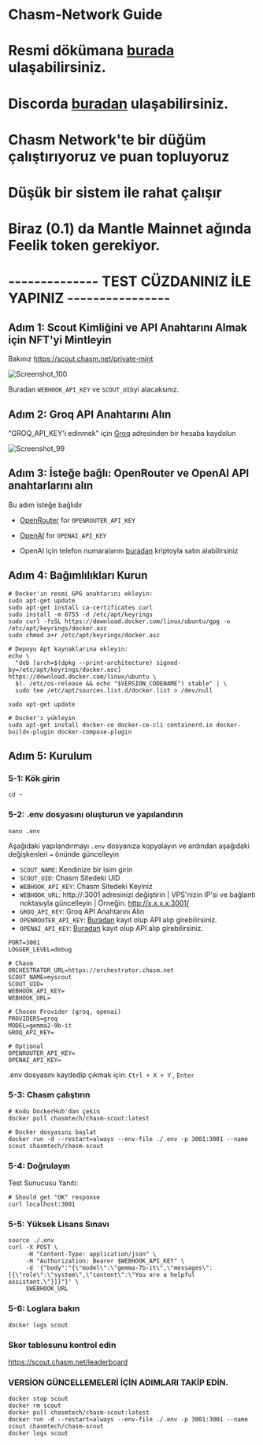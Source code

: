 # Chasm-Network Guide

# Resmi dökümana [burada](https://network-docs.chasm.net/chasm-scout-season-0/chasm-inference-scout-setup-guide) ulaşabilirsiniz.
# Discorda [buradan](https://discord.gg/gYKWwmfv) ulaşabilirsiniz.

# Chasm Network'te bir düğüm çalıştırıyoruz ve puan topluyoruz

# Düşük bir sistem ile rahat çalışır

# Biraz (0.1) da Mantle Mainnet ağında Feelik token gerekiyor. 

# -------------- TEST CÜZDANINIZ İLE YAPINIZ ----------------

## Adım 1: Scout Kimliğini ve API Anahtarını Almak için NFT'yi Mintleyin
Bakınız https://scout.chasm.net/private-mint

![Screenshot_100](https://github.com/user-attachments/assets/76c84ff6-656f-4c61-9420-fb345e0a6040)


Buradan `WEBHOOK_API_KEY` ve `SCOUT_UID`yi alacaksınız.

## Adım 2: Groq API Anahtarını Alın
"GROQ_API_KEY'i edinmek" için [Groq](https://console.groq.com/keys) adresinden bir hesaba kaydolun

![Screenshot_99](https://github.com/user-attachments/assets/d7eb8406-cea3-4cec-a66c-006872aca31d)

## Adım 3: İsteğe bağlı: OpenRouter ve OpenAI API anahtarlarını alın
Bu adım isteğe bağlıdır
- [OpenRouter](https://openrouter.ai/) for `OPENROUTER_API_KEY`

- [OpenAI](https://platform.openai.com/api-keys) for `OPENAI_API_KEY`

- OpenAI için telefon numaralarını [buradan](https://smspva.com/?ref=724518) kriptoyla satın alabilirsiniz
  
## Adım 4: Bağımlılıkları Kurun
```console
# Docker'ın resmi GPG anahtarını ekleyin:
sudo apt-get update
sudo apt-get install ca-certificates curl
sudo install -m 0755 -d /etc/apt/keyrings
sudo curl -fsSL https://download.docker.com/linux/ubuntu/gpg -o /etc/apt/keyrings/docker.asc
sudo chmod a+r /etc/apt/keyrings/docker.asc

# Depoyu Apt kaynaklarına ekleyin:
echo \
  "deb [arch=$(dpkg --print-architecture) signed-by=/etc/apt/keyrings/docker.asc] https://download.docker.com/linux/ubuntu \
  $(. /etc/os-release && echo "$VERSION_CODENAME") stable" | \
  sudo tee /etc/apt/sources.list.d/docker.list > /dev/null

sudo apt-get update

# Docker'ı yükleyin
sudo apt-get install docker-ce docker-ce-cli containerd.io docker-buildx-plugin docker-compose-plugin
```

## Adım 5: Kurulum
### 5-1: Kök girin
```console
cd ~
```

### 5-2: .env dosyasını oluşturun ve yapılandırın
```console
nano .env
```

Aşağıdaki yapılandırmayı `.env` dosyanıza kopyalayın ve ardından aşağıdaki değişkenleri `=` önünde güncelleyin
- `SCOUT_NAME`: Kendinize bir isim girin
- `SCOUT_UID`: Chasm Sitedeki UID
- `WEBHOOK_API_KEY`: Chasm Sitedeki Keyiniz
- `WEBHOOK_URL`: http://<ip>:3001 adresinizi değiştirin | VPS'nizin IP'si ve bağlantı noktasıyla güncelleyin | Örneğin. http://x.x.x.x:3001/
- `GROQ_API_KEY`: Groq API Anahtarını Alın
- `OPENROUTER_API_KEY`: [Buradan](https://openrouter.ai/settings/keys) kayıt olup API alıp girebilirsiniz.
- `OPENAI_API_KEY`: [Buradan](https://platform.openai.com/api-keys) kayıt olup API alıp girebilirsiniz.
```console
PORT=3001
LOGGER_LEVEL=debug

# Chasm
ORCHESTRATOR_URL=https://orchestrator.chasm.net
SCOUT_NAME=myscout
SCOUT_UID=
WEBHOOK_API_KEY=
WEBHOOK_URL=

# Chosen Provider (groq, openai)
PROVIDERS=groq
MODEL=gemma2-9b-it
GROQ_API_KEY=

# Optional
OPENROUTER_API_KEY=
OPENAI_API_KEY=
```
.env dosyasını kaydedip çıkmak için: `Ctrl + X + Y` , `Enter`

### 5-3: Chasm çalıştırın
```console
# Kodu DockerHub'dan çekin
docker pull chasmtech/chasm-scout:latest

# Docker dosyasını başlat
docker run -d --restart=always --env-file ./.env -p 3001:3001 --name scout chasmtech/chasm-scout
```

### 5-4: Doğrulayın
Test Sunucusu Yanıtı:
```console
# Should get "OK" response
curl localhost:3001
```

### 5-5: Yüksek Lisans Sınavı
```console
source ./.env
curl -X POST \
     -H "Content-Type: application/json" \
     -H "Authorization: Bearer $WEBHOOK_API_KEY" \
     -d '{"body":"{\"model\":\"gemma-7b-it\",\"messages\":[{\"role\":\"system\",\"content\":\"You are a helpful assistant.\"}]}"}' \
     $WEBHOOK_URL
```

### 5-6: Loglara bakın
```console
docker logs scout
```

### Skor tablosunu kontrol edin
https://scout.chasm.net/leaderboard


### VERSİON GÜNCELLEMELERİ İÇİN ADIMLARI TAKİP EDİN.
```console
docker stop scout
docker rm scout
docker pull chasmtech/chasm-scout:latest
docker run -d --restart=always --env-file ./.env -p 3001:3001 --name scout chasmtech/chasm-scout
docker logs scout
```
